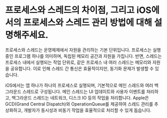 # 프로세스와 스레드의 차이점, 그리고 iOS에서의 프로세스와 스레드 관리 방법에 대해 설명해주세요.
프로세스와 스레드는 운영체제에서 자원을 관리하는 기본 단위입니다. 프로세스는 실행 중인 프로그램 하나를 의미하며, 독립된 메모리 공간과 자원을 가집니다. 
반면, 스레드는 프로세스 내에서 실행되는 작업 단위로, 같은 프로세스 내 여러 스레드는 메모리와 자원을 공유합니다. 이로 인해 스레드 간 통신은 효율적이지만, 동기화 문제가 발생할 수 있습니다.

iOS에서는 앱 하나가 하나의 프로세스로 실행되며, 기본적으로 메인 스레드와 여러 백그라운드 스레드로 구성됩니다. 메인 스레드는 UI 업데이트와 사용자 이벤트를 처리하고, 백그라운드 스레드는 네트워크, 디스크 IO 등의 작업을 처리합니다. 
Apple은 GCD(Grand Central Dispatch)와 OperationQueue를 제공하여 스레드 관리를 추상화하고, 개발자가 동시성과 비동기 작업을 효율적으로 처리할 수 있게 돕습니다.
